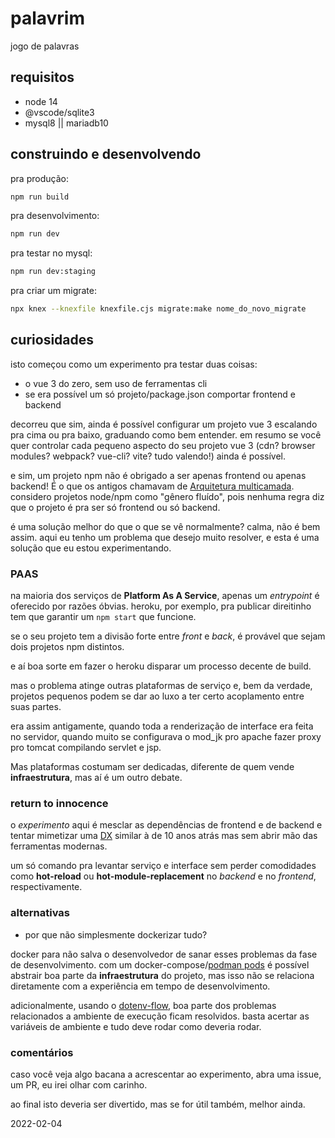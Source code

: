 # palavrim

jogo de palavras

## requisitos

- node 14
- @vscode/sqlite3
- mysql8 || mariadb10

## construindo e desenvolvendo

pra produção:

```bash
npm run build
```

pra desenvolvimento:

```bash
npm run dev
```

pra testar no mysql:

```bash
npm run dev:staging
```

pra criar um migrate:

```bash
npx knex --knexfile knexfile.cjs migrate:make nome_do_novo_migrate
```

## curiosidades

isto começou como um experimento pra testar duas coisas:

- o vue 3 do zero, sem uso de ferramentas cli
- se era possível um só projeto/package.json comportar frontend e backend

decorreu que sim, ainda é possível configurar um projeto vue 3 escalando pra
cima ou pra baixo, graduando como bem entender. em resumo se você quer controlar
cada pequeno aspecto do seu projeto vue 3 (cdn? browser modules? webpack?
vue-cli? vite? tudo valendo!) ainda é possível.

e sim, um projeto npm não é obrigado a ser apenas frontend ou apenas backend! É
o que os antigos chamavam de [Arquitetura multicamada](https://en.wikipedia.org/wiki/Multitier_architecture).
considero projetos node/npm como "gênero fluído", pois nenhuma regra diz que o
projeto é pra ser só frontend ou só backend.

é uma solução melhor do que o que se vê normalmente? calma, não é bem assim.
aqui eu tenho um problema que desejo muito resolver, e esta é uma solução que eu
estou experimentando.

### PAAS

na maioria dos serviços de **Platform As A Service**, apenas um _entrypoint_ é
oferecido por razões óbvias. heroku, por exemplo, pra publicar direitinho tem
que garantir um `npm start` que funcione.

se o seu projeto tem a divisão forte entre _front_ e _back_, é provável que
sejam dois projetos npm distintos.

e aí boa sorte em fazer o heroku disparar um processo decente de build.

mas o problema atinge outras plataformas de serviço e, bem da verdade, projetos
pequenos podem se dar ao luxo a ter certo acoplamento entre suas partes.

era assim antigamente, quando toda a renderização de interface era feita no
servidor, quando muito se configurava o mod_jk pro apache fazer proxy pro tomcat
compilando servlet e jsp.

Mas plataformas costumam ser dedicadas, diferente de quem vende
**infraestrutura**, mas aí é um outro debate.

### return to innocence

o _experimento_ aqui é mesclar as dependências de frontend e de backend e tentar
mimetizar uma [DX](https://medium.com/linkapi-solutions/o-que-%C3%A9-dx-developer-experience-375f53eadede)
similar à de 10 anos atrás mas sem abrir mão das ferramentas modernas.

um só comando pra levantar serviço e interface sem perder comodidades como
**hot-reload** ou **hot-module-replacement** no _backend_ e no _frontend_,
respectivamente.

### alternativas

- por que não simplesmente dockerizar tudo?

docker para não salva o desenvolvedor de sanar esses problemas
da fase de desenvolvimento. com um docker-compose/[podman pods](https://www.redhat.com/sysadmin/compose-podman-pods)
é possível abstrair boa parte da **infraestrutura** do projeto, mas isso não se
relaciona diretamente com a experiência em tempo de desenvolvimento.

adicionalmente, usando o [dotenv-flow](https://www.npmjs.com/package/dotenv-flow),
boa parte dos problemas relacionados a ambiente de execução ficam resolvidos. basta
acertar as variáveis de ambiente e tudo deve rodar como deveria rodar.

### comentários

caso você veja algo bacana a acrescentar ao experimento, abra uma issue, um PR,
eu irei olhar com carinho.

ao final isto deveria ser divertido, mas se for útil também, melhor ainda.

2022-02-04

